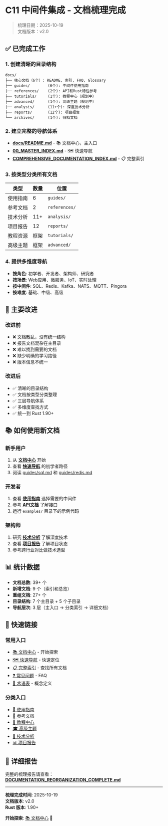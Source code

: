 # C11 中间件集成 - 文档梳理完成

> 梳理日期：2025-10-19  
> 文档版本：v2.0

## ✅ 已完成工作

### 1. 创建清晰的目录结构

```text
docs/
├── 核心文档（6个）: README, 索引, FAQ, Glossary
├── guides/        (6个): 中间件使用指南
├── references/    (2个): API和Rust特性参考
├── tutorials/     (1个): 教程中心（规划中）
├── advanced/      (1个): 高级主题（规划中）
├── analysis/      (11+个): 深度技术分析
├── reports/       (12个): 项目报告
└── archives/      (1个): 归档文档
```

### 2. 建立完整的导航体系

- **[docs/README.md](README.md)** - 📚 文档中心，主入口
- **[00_MASTER_INDEX.md](00_MASTER_INDEX.md)** - 🗺️ 快速导航
- **[COMPREHENSIVE_DOCUMENTATION_INDEX.md](COMPREHENSIVE_DOCUMENTATION_INDEX.md)** - 📋 完整索引

### 3. 按类型分类所有文档

| 类型 | 数量 | 位置 |
|------|------|------|
| 使用指南 | 6 | `guides/` |
| 参考文档 | 2 | `references/` |
| 技术分析 | 11+ | `analysis/` |
| 项目报告 | 12 | `reports/` |
| 教程资源 | 框架 | `tutorials/` |
| 高级主题 | 框架 | `advanced/` |

### 4. 提供多维度导航

- **按角色**: 初学者、开发者、架构师、研究者
- **按场景**: Web应用、微服务、IoT、实时处理
- **按中间件**: SQL、Redis、Kafka、NATS、MQTT、Pingora
- **按难度**: 基础、中级、高级

## 🎯 主要改进

### 改进前

- ❌ 文档散乱，没有统一结构
- ❌ 报告文档混杂在主目录
- ❌ 难以找到需要的文档
- ❌ 缺少明确的学习路径
- ❌ 版本信息不统一

### 改进后

- ✅ 清晰的目录结构
- ✅ 文档按类型分类整理
- ✅ 三层导航体系
- ✅ 多维度查找方式
- ✅ 统一到 Rust 1.90+

## 📚 如何使用新文档

### 新手用户

1. 从 **[文档中心](README.md)** 开始
2. 查看 **[快速导航](00_MASTER_INDEX.md)** 的初学者路径
3. 阅读 [guides/sql.md](guides/sql.md) 和 [guides/redis.md](guides/redis.md)

### 开发者

1. 查看 **[使用指南](guides/README.md)** 选择需要的中间件
2. 参考 **[API文档](references/README.md)** 了解接口
3. 运行 `examples/` 目录下的示例代码

### 架构师

1. 研究 **[技术分析](analysis/README.md)** 了解深度技术
2. 查看 **[项目报告](reports/README.md)** 了解项目状态
3. 参考跨行业对比做技术选型

## 📊 统计数据

- **文档总数**: 39+ 个
- **新增文档**: 9 个（索引和总览）
- **重组文档**: 27+ 个
- **目录结构**: 7 个主目录 + 5 个子目录
- **导航层次**: 3 层（主入口 → 分类索引 → 详细文档）

## 🔗 快速链接

### 常用入口

- [📚 文档中心](README.md) - 开始探索
- [🗺️ 快速导航](00_MASTER_INDEX.md) - 快速定位
- [📋 完整索引](COMPREHENSIVE_DOCUMENTATION_INDEX.md) - 查找所有文档
- [❓ 常见问题](FAQ.md) - FAQ
- [📖 术语表](Glossary.md) - 概念定义

### 分类入口

- [🔧 使用指南](guides/README.md)
- [📘 参考文档](references/README.md)
- [📖 教程中心](tutorials/README.md)
- [🎓 高级主题](advanced/README.md)
- [🔬 技术分析](analysis/README.md)
- [📊 项目报告](reports/README.md)

## 📝 详细报告

完整的梳理报告请查看：
**[DOCUMENTATION_REORGANIZATION_COMPLETE.md](DOCUMENTATION_REORGANIZATION_COMPLETE.md)**

---

**梳理完成时间**: 2025-10-19  
**文档版本**: v2.0  
**Rust 版本**: 1.90+

**开始探索**: [📚 文档中心](README.md) 🚀
